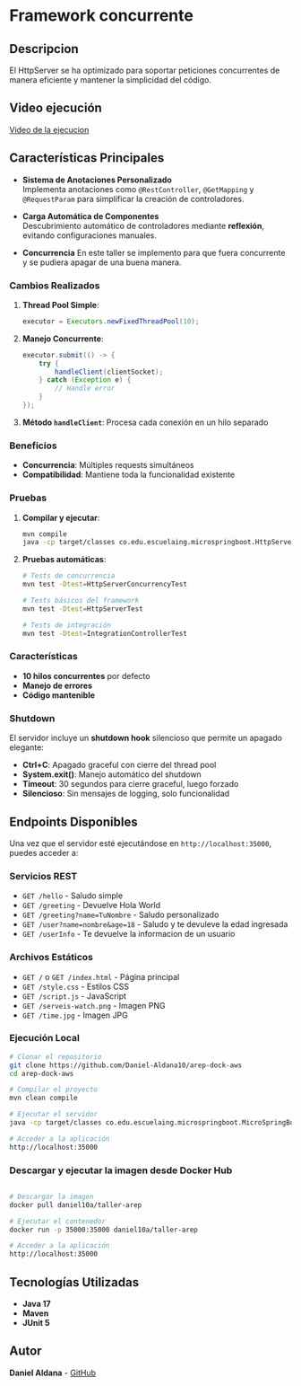 # Framework concurrente

## Descripcion

El HttpServer se ha optimizado para soportar peticiones concurrentes de manera eficiente y mantener la simplicidad del código.

## Video ejecución
[Video de la ejecucion](https://www.loom.com/share/242d418ee141443fab877865e873e490?sid=667d8ab0-0f03-408a-b8a4-263be2d8c5b3)

## Características Principales

- **Sistema de Anotaciones Personalizado**  
  Implementa anotaciones como `@RestController`, `@GetMapping` y `@RequestParam` para simplificar la creación de controladores.

- **Carga Automática de Componentes**  
  Descubrimiento automático de controladores mediante **reflexión**, evitando configuraciones manuales.
- **Concurrencia**
  En este taller se implemento para que fuera concurrente y se pudiera apagar de una buena manera.

### Cambios Realizados

1. **Thread Pool Simple**: 
   ```java
   executor = Executors.newFixedThreadPool(10);
   ```

2. **Manejo Concurrente**:
   ```java
   executor.submit(() -> {
       try {
           handleClient(clientSocket);
       } catch (Exception e) {
           // Handle error
       }
   });
   ```

3. **Método `handleClient`**: Procesa cada conexión en un hilo separado

### Beneficios

- **Concurrencia**: Múltiples requests simultáneos
- **Compatibilidad**: Mantiene toda la funcionalidad existente


### Pruebas

1. **Compilar y ejecutar**:
   ```bash
   mvn compile
   java -cp target/classes co.edu.escuelaing.microspringboot.HttpServer
   ```

2. **Pruebas automáticas**:
   ```bash
   # Tests de concurrencia
   mvn test -Dtest=HttpServerConcurrencyTest
   
   # Tests básicos del framework
   mvn test -Dtest=HttpServerTest
   
   # Tests de integración
   mvn test -Dtest=IntegrationControllerTest
   ```

### Características

- **10 hilos concurrentes** por defecto
- **Manejo de errores**
- **Código  mantenible**


### Shutdown 

El servidor incluye un **shutdown hook** silencioso que permite un apagado elegante:

- **Ctrl+C**: Apagado graceful con cierre del thread pool
- **System.exit()**: Manejo automático del shutdown
- **Timeout**: 30 segundos para cierre graceful, luego forzado
- **Silencioso**: Sin mensajes de logging, solo funcionalidad

## Endpoints Disponibles

Una vez que el servidor esté ejecutándose en `http://localhost:35000`, puedes acceder a:

### Servicios REST
- `GET /hello` - Saludo simple
- `GET /greeting` - Devuelve Hola World
- `GET /greeting?name=TuNombre` - Saludo personalizado
- `GET /user?name=nombre&age=18` - Saludo y te devuleve la edad ingresada
- `GET /userInfo` - Te devuelve la informacion de un usuario

### Archivos Estáticos
- `GET /` o `GET /index.html` - Página principal
- `GET /style.css` - Estilos CSS
- `GET /script.js` - JavaScript
- `GET /serveis-watch.png` - Imagen PNG
- `GET /time.jpg` - Imagen JPG

### Ejecución Local

```bash
# Clonar el repositorio
git clone https://github.com/Daniel-Aldana10/arep-dock-aws
cd arep-dock-aws

# Compilar el proyecto
mvn clean compile

# Ejecutar el servidor
java -cp target/classes co.edu.escuelaing.microspringboot.MicroSpringBoot

# Acceder a la aplicación
http://localhost:35000

```
### Descargar y ejecutar la imagen desde Docker Hub

```bash

# Descargar la imagen
docker pull daniel10a/taller-arep

# Ejecutar el contenedor 
docker run -p 35000:35000 daniel10a/taller-arep

# Acceder a la aplicación
http://localhost:35000

```
##  Tecnologías Utilizadas

- **Java 17** 
- **Maven** 
- **JUnit 5** 

## Autor

**Daniel Aldana** - [GitHub](https://github.com/Daniel-Aldana10)